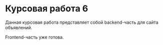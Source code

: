 # Курсовая работа 6

Данная курсовая работа представляет собой backend-часть для сайта объявлений. 

Frontend-часть уже готова.

